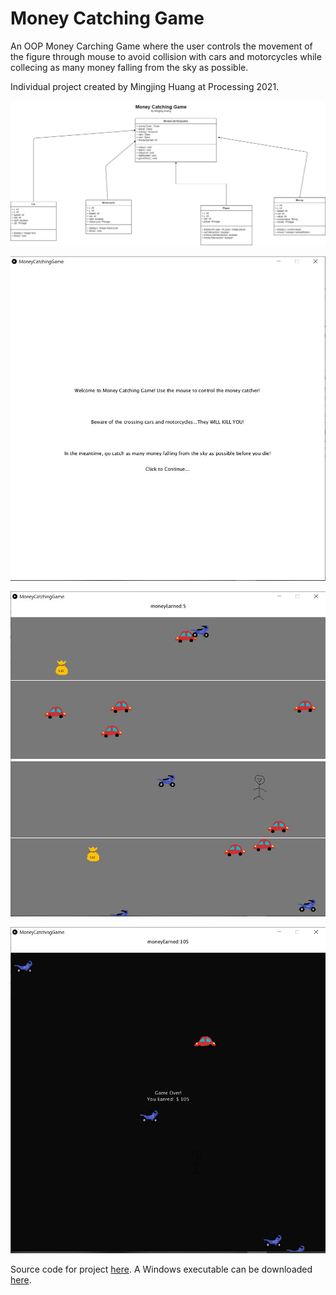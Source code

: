 # Money Catching Game

An OOP Money Carching Game where the user controls the movement of the figure through mouse to avoid collision with cars and motorcycles while collecing as many money falling from the sky as possible.

Individual project created by Mingjing Huang at Processing 2021.

![MoneyCatchingGame](https://github.com/1498185276/FinalProject/blob/main/images/Money%20Catching%20Game%20UML.png?raw=true)


![MoneyCatchingGame](https://github.com/1498185276/FinalProject/blob/main/images/StartScreen.JPG?raw=true)

![MoneyCatchingGame](https://github.com/1498185276/FinalProject/blob/main/images/Gaming.JPG?raw=true)

![MoneyCatchingGame](https://github.com/1498185276/FinalProject/blob/main/images/EndScreen.JPG?raw=true)

Source code for project [here](https://github.com/1498185276/FinalProject/tree/main/src). A Windows executable can be downloaded [here](https://github.com/1498185276/FinalProject/tree/main/src/application.windows64).
